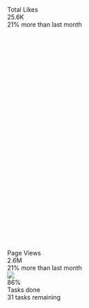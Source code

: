 <div class="stats shadow">
  <div class="stat">
    <div class="stat-figure text-primary">
      <svg
        xmlns="http://www.w3.org/2000/svg"
        fill="none"
        viewBox="0 0 24 24"
        class="inline-block h-8 w-8 stroke-current">
        <path
          stroke-linecap="round"
          stroke-linejoin="round"
          stroke-width="2"
          d="M4.318 6.318a4.5 4.5 0 000 6.364L12 20.364l7.682-7.682a4.5 4.5 0 00-6.364-6.364L12 7.636l-1.318-1.318a4.5 4.5 0 00-6.364 0z"></path>
      </svg>
    </div>
    <div class="stat-title">Total Likes</div>
    <div class="stat-value text-primary">25.6K</div>
    <div class="stat-desc">21% more than last month</div>
  </div>

  <div class="stat">
    <div class="stat-figure text-secondary">
      <svg
        xmlns="http://www.w3.org/2000/svg"
        fill="none"
        viewBox="0 0 24 24"
        class="inline-block h-8 w-8 stroke-current">
        <path
          stroke-linecap="round"
          stroke-linejoin="round"
          stroke-width="2"
          d="M13 10V3L4 14h7v7l9-11h-7z"></path>
      </svg>
    </div>
    <div class="stat-title">Page Views</div>
    <div class="stat-value text-secondary">2.6M</div>
    <div class="stat-desc">21% more than last month</div>
  </div>

  <div class="stat">
    <div class="stat-figure text-secondary">
      <div class="avatar online">
        <div class="w-16 rounded-full">
          <img src="https://img.daisyui.com/images/stock/photo-1534528741775-53994a69daeb.webp" />
        </div>
      </div>
    </div>
    <div class="stat-value">86%</div>
    <div class="stat-title">Tasks done</div>
    <div class="stat-desc text-secondary">31 tasks remaining</div>
  </div>
</div>
